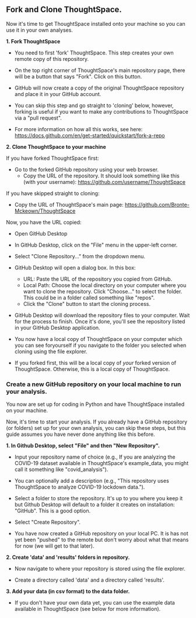 ## Fork and Clone ThoughtSpace.
    
Now it's time to get ThoughtSpace installed onto your machine so you can use it in your own analyses.

**1. Fork ThoughtSpace**
    
- You need to first 'fork' ThoughtSpace. This step creates your own remote copy of this repository.
    
- On the top right corner of ThoughtSpace's main repository page, there will be a button that says "Fork". Click on this button.
    
- GitHub will now create a copy of the original ThoughtSpace repository and place it in your GitHub account.
    
- You can skip this step and go straight to 'cloning' below, however, forking is useful if you want to make any contributions to ThoughtSpace via a "pull request".

- For more information on how all this works, see here: https://docs.github.com/en/get-started/quickstart/fork-a-repo


**2. Clone ThoughtSpace to your machine**
    
If you have forked ThoughtSpace first:


- Go to the forked GitHub repository using your web browser.
    - Copy the URL of the repository. It should look something like this (with your username): https://github.com/username/ThoughtSpace
    
If you have skipped straight to cloning:

- Copy the URL of ThoughtSpace's main page: https://github.com/Bronte-Mckeown/ThoughtSpace 

Now, you have the URL copied:

- Open GitHub Desktop
- In GitHub Desktop, click on the "File" menu in the upper-left corner.
- Select "Clone Repository..." from the dropdown menu.

- GitHub Desktop will open a dialog box. In this box:
    - URL: Paste the URL of the repository you copied from GitHub.
    - Local Path: Choose the local directory on your computer where you want to clone the repository. Click "Choose..." to select the folder. This could be in a folder called something like "repos".
    - Click the "Clone" button to start the cloning process.

- GitHub Desktop will download the repository files to your computer. Wait for the process to finish. Once it's done, you'll see the repository listed in your GitHub Desktop application.

- You now have a local copy of ThoughtSpace on your computer which you can see foryourself if you navigate to the folder you selected when cloning using the file explorer.
    
- If you forked first, this will be a local copy of *your* forked version of ThoughtSpace. Otherwise, this is a local copy of ThoughtSpace.

### Create a new GitHub repository on your local machine to run your analysis.
    
You now are set up for coding in Python and have ThoughtSpace installed on your machine.
    
Now, it's time to start your analysis. If you already have a GitHub repository (or folders) set up for your own analysis, you can skip these steps, but this guide assumes you have never done anything like this before.

**1. In Github Desktop, select "File" and then "New Repository".**

- Input your repository name of choice (e.g., If you are analyzing the COVID-19 dataset available in ThoughtSpace's example_data, you might call it something like "covid_analysis").

- You can optionally add a description (e.g., "This repository uses ThoughtSpace to analyze COVID-19 lockdown data.").

- Select a folder to store the repository. It's up to you where you keep it but Github Desktop will default to a folder it creates on installation: "GitHub". This is a good option.

- Select "Create Repository". 

- You have now created a GitHub repository on your local PC. It is has not yet been "pushed" to the remote but don't worry about what that means for now (we will get to that later).

**2. Create 'data' and 'results' folders in repository.**

- Now navigate to where your repository is stored using the file explorer.

- Create a directory called 'data' and a directory called 'results'.

**3. Add your data (in csv format) to the data folder.**

- If you don't have your own data yet, you can use the example data available in ThoughtSpace (see below for more information).
